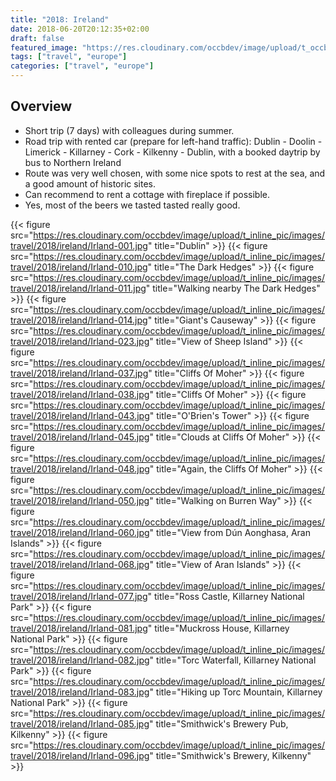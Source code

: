 ```yaml
---
title: "2018: Ireland"
date: 2018-06-20T20:12:35+02:00
draft: false
featured_image: "https://res.cloudinary.com/occbdev/image/upload/t_occbdev_gallery_teaser/images/travel/2018/ireland/Irland-048.jpg"
tags: ["travel", "europe"]
categories: ["travel", "europe"]
---
```


## Overview

* Short trip (7 days) with colleagues during summer.
* Road trip with rented car (prepare for left-hand traffic): Dublin - Doolin - Limerick - Killarney - Cork - Kilkenny - Dublin, with a booked daytrip by bus to Northern Ireland
* Route was very well chosen, with some nice spots to rest at the sea, and a good amount of historic sites.
* Can recommend to rent a cottage with fireplace if possible.
* Yes, most of the beers we tasted tasted really good.

{{< figure src="https://res.cloudinary.com/occbdev/image/upload/t_inline_pic/images/travel/2018/ireland/Irland-001.jpg" title="Dublin" >}}
{{< figure src="https://res.cloudinary.com/occbdev/image/upload/t_inline_pic/images/travel/2018/ireland/Irland-010.jpg" title="The Dark Hedges" >}}
{{< figure src="https://res.cloudinary.com/occbdev/image/upload/t_inline_pic/images/travel/2018/ireland/Irland-011.jpg" title="Walking nearby The Dark Hedges" >}}
{{< figure src="https://res.cloudinary.com/occbdev/image/upload/t_inline_pic/images/travel/2018/ireland/Irland-014.jpg" title="Giant's Causeway" >}}
{{< figure src="https://res.cloudinary.com/occbdev/image/upload/t_inline_pic/images/travel/2018/ireland/Irland-023.jpg" title="View of Sheep Island" >}}
{{< figure src="https://res.cloudinary.com/occbdev/image/upload/t_inline_pic/images/travel/2018/ireland/Irland-037.jpg" title="Cliffs Of Moher" >}}
{{< figure src="https://res.cloudinary.com/occbdev/image/upload/t_inline_pic/images/travel/2018/ireland/Irland-038.jpg" title="Cliffs Of Moher" >}}
{{< figure src="https://res.cloudinary.com/occbdev/image/upload/t_inline_pic/images/travel/2018/ireland/Irland-043.jpg" title="O'Brien's Tower" >}}
{{< figure src="https://res.cloudinary.com/occbdev/image/upload/t_inline_pic/images/travel/2018/ireland/Irland-045.jpg" title="Clouds at Cliffs Of Moher" >}}
{{< figure src="https://res.cloudinary.com/occbdev/image/upload/t_inline_pic/images/travel/2018/ireland/Irland-048.jpg" title="Again, the Cliffs Of Moher" >}}
{{< figure src="https://res.cloudinary.com/occbdev/image/upload/t_inline_pic/images/travel/2018/ireland/Irland-050.jpg" title="Walking on Burren Way" >}}
{{< figure src="https://res.cloudinary.com/occbdev/image/upload/t_inline_pic/images/travel/2018/ireland/Irland-060.jpg" title="View from Dún Aonghasa, Aran Islands" >}}
{{< figure src="https://res.cloudinary.com/occbdev/image/upload/t_inline_pic/images/travel/2018/ireland/Irland-068.jpg" title="View of Aran Islands" >}}
{{< figure src="https://res.cloudinary.com/occbdev/image/upload/t_inline_pic/images/travel/2018/ireland/Irland-077.jpg" title="Ross Castle, Killarney National Park" >}}
{{< figure src="https://res.cloudinary.com/occbdev/image/upload/t_inline_pic/images/travel/2018/ireland/Irland-081.jpg" title="Muckross House, Killarney National Park" >}}
{{< figure src="https://res.cloudinary.com/occbdev/image/upload/t_inline_pic/images/travel/2018/ireland/Irland-082.jpg" title="Torc Waterfall, Killarney National Park" >}}
{{< figure src="https://res.cloudinary.com/occbdev/image/upload/t_inline_pic/images/travel/2018/ireland/Irland-083.jpg" title="Hiking up Torc Mountain, Killarney National Park" >}}
{{< figure src="https://res.cloudinary.com/occbdev/image/upload/t_inline_pic/images/travel/2018/ireland/Irland-085.jpg" title="Smithwick's Brewery Pub, Kilkenny" >}}
{{< figure src="https://res.cloudinary.com/occbdev/image/upload/t_inline_pic/images/travel/2018/ireland/Irland-096.jpg" title="Smithwick's Brewery, Kilkenny" >}}